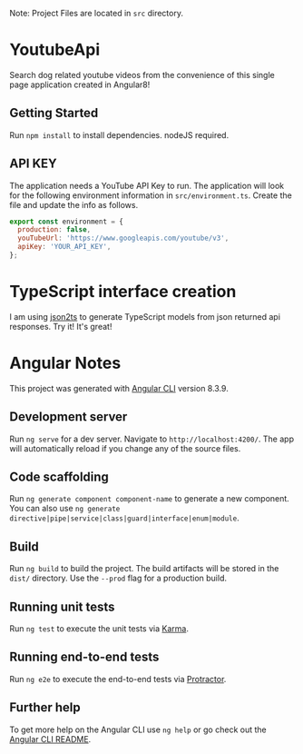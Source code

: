 Note: Project Files are located in `src` directory.

# YoutubeApi

Search dog related youtube videos from the convenience of this single page application created in Angular8!

## Getting Started

Run `npm install` to install dependencies. nodeJS required.

## API KEY

The application needs a YouTube API Key to run. The application will look for the following environment information in `src/environment.ts`. Create the file and update the info as follows. 

```javascript
export const environment = {
  production: false,
  youTubeUrl: 'https://www.googleapis.com/youtube/v3',
  apiKey: 'YOUR_API_KEY',
};
```

# TypeScript interface creation

I am using [json2ts](http://www.json2ts.com/) to generate TypeScript models from json returned api responses. Try it! It's great!


# Angular Notes

This project was generated with [Angular CLI](https://github.com/angular/angular-cli) version 8.3.9.

## Development server

Run `ng serve` for a dev server. Navigate to `http://localhost:4200/`. The app will automatically reload if you change any of the source files.

## Code scaffolding

Run `ng generate component component-name` to generate a new component. You can also use `ng generate directive|pipe|service|class|guard|interface|enum|module`.

## Build

Run `ng build` to build the project. The build artifacts will be stored in the `dist/` directory. Use the `--prod` flag for a production build.

## Running unit tests

Run `ng test` to execute the unit tests via [Karma](https://karma-runner.github.io).

## Running end-to-end tests

Run `ng e2e` to execute the end-to-end tests via [Protractor](http://www.protractortest.org/).

## Further help

To get more help on the Angular CLI use `ng help` or go check out the [Angular CLI README](https://github.com/angular/angular-cli/blob/master/README.md).
